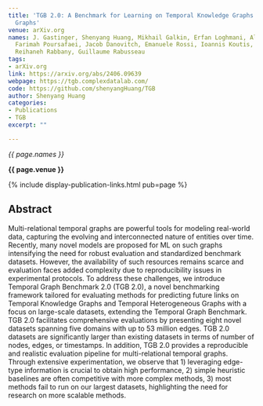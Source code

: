 ```yaml
---
title: 'TGB 2.0: A Benchmark for Learning on Temporal Knowledge Graphs and Heterogeneous
  Graphs'
venue: arXiv.org
names: J. Gastinger, Shenyang Huang, Mikhail Galkin, Erfan Loghmani, Alipanah Parviz,
  Farimah Poursafaei, Jacob Danovitch, Emanuele Rossi, Ioannis Koutis, Heiner Stuckenschmidt,
  Reihaneh Rabbany, Guillaume Rabusseau
tags:
- arXiv.org
link: https://arxiv.org/abs/2406.09639
webpage: https://tgb.complexdatalab.com/
code: https://github.com/shenyangHuang/TGB
author: Shenyang Huang
categories: 
- Publications
- TGB
excerpt: ""

---
```


*{{ page.names }}*

**{{ page.venue }}**

{% include display-publication-links.html pub=page %}

## Abstract

Multi-relational temporal graphs are powerful tools for modeling real-world data, capturing the evolving and interconnected nature of entities over time. Recently, many novel models are proposed for ML on such graphs intensifying the need for robust evaluation and standardized benchmark datasets. However, the availability of such resources remains scarce and evaluation faces added complexity due to reproducibility issues in experimental protocols. To address these challenges, we introduce Temporal Graph Benchmark 2.0 (TGB 2.0), a novel benchmarking framework tailored for evaluating methods for predicting future links on Temporal Knowledge Graphs and Temporal Heterogeneous Graphs with a focus on large-scale datasets, extending the Temporal Graph Benchmark. TGB 2.0 facilitates comprehensive evaluations by presenting eight novel datasets spanning five domains with up to 53 million edges. TGB 2.0 datasets are significantly larger than existing datasets in terms of number of nodes, edges, or timestamps. In addition, TGB 2.0 provides a reproducible and realistic evaluation pipeline for multi-relational temporal graphs. Through extensive experimentation, we observe that 1) leveraging edge-type information is crucial to obtain high performance, 2) simple heuristic baselines are often competitive with more complex methods, 3) most methods fail to run on our largest datasets, highlighting the need for research on more scalable methods.